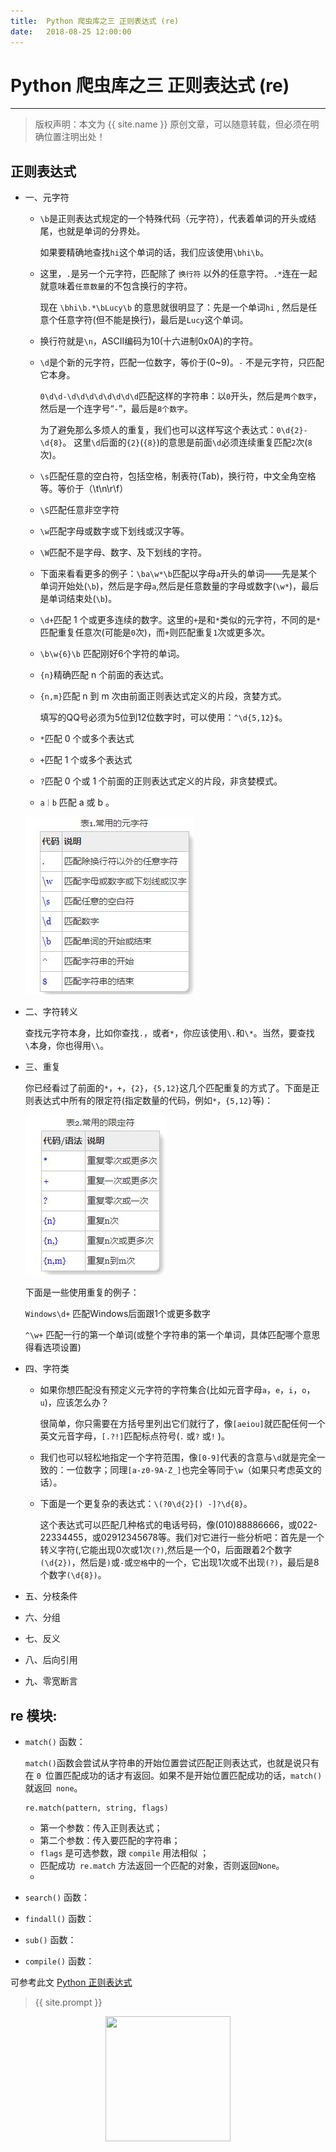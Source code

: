 ```yaml
---             
title:  Python 爬虫库之三 正则表达式 (re)
date:   2018-08-25 12:00:00
---
```

# Python 爬虫库之三 正则表达式 (re)
***
> 版权声明：本文为 {{ site.name }} 原创文章，可以随意转载，但必须在明确位置注明出处！

## 正则表达式

- 一、元字符

  - `\b`是正则表达式规定的一个特殊代码（元字符），代表着单词的开头或结尾，也就是单词的分界处。

    如果要精确地查找`hi`这个单词的话，我们应该使用`\bhi\b`。

  - 这里，`.`是另一个元字符，匹配除了 `换行符` 以外的任意字符。`.*`连在一起就意味着`任意数量`的不包含换行的字符。

    现在 `\bhi\b.*\bLucy\b` 的意思就很明显了：先是一个单词`hi` , 然后是任意个任意字符(但不能是换行)，最后是`Lucy`这个单词。

  - 换行符就是`\n`，ASCII编码为10(十六进制0x0A)的字符。

  - `\d`是个新的元字符，匹配一位数字，等价于(0~9)。`-` 不是元字符，只匹配它本身。

    `0\d\d-\d\d\d\d\d\d\d\d`匹配这样的字符串：以`0`开头，然后是`两个数字`，然后是一个连字号“`-`”，最后是`8个数字`。

    为了避免那么多烦人的重复，我们也可以这样写这个表达式：`0\d{2}-\d{8}`。 这里`\d`后面的`{2}`(`{8}`)的意思是前面`\d`必须连续重复匹配`2`次(`8`次)。

  - `\s`匹配任意的空白符，包括空格，制表符(Tab)，换行符，中文全角空格等。等价于（\t\n\r\f）

  - `\S`匹配任意非空字符

  - `\w`匹配字母或数字或下划线或汉字等。 

  - `\W`匹配不是字母、数字、及下划线的字符。

  - 下面来看看更多的例子：`\ba\w*\b`匹配以字母`a`开头的单词——先是某个单词开始处(`\b`)，然后是字母`a`,然后是任意数量的字母或数字(`\w*`)，最后是单词结束处(`\b`)。

  - `\d+`匹配 1 个或更多连续的数字。这里的`+`是和`*`类似的元字符，不同的是`*`匹配重复任意次(可能是`0`次)，而`+`则匹配重复`1`次或更多次。

  - `\b\w{6}\b` 匹配刚好6个字符的单词。

  - `{n}`精确匹配 n 个前面的表达式。

  - `{n,m}`匹配 n 到 m 次由前面正则表达式定义的片段，贪婪方式。

    填写的QQ号必须为5位到12位数字时，可以使用：`^\d{5,12}$`。 

  - `*`匹配 0 个或多个表达式

  - `+`匹配 1 个或多个表达式

  - `?`匹配 0 个或 1 个前面的正则表达式定义的片段，非贪婪模式。

  - `a｜b`  匹配 a 或 b 。

  ![常用的元字符 ](/images/illustration/QQ截图20180822213926.jpg)

- 二、字符转义

  查找元字符本身，比如你查找`.`，或者`*`，你应该使用`\.`和`\*`。当然，要查找`\`本身，你也得用`\\`。

- 三、重复

  你已经看过了前面的`*`，`+`，`{2}`，`{5,12}`这几个匹配重复的方式了。下面是正则表达式中所有的限定符(指定数量的代码，例如`*`，`{5,12}`等)： 

  ![常用限定符](/images/illustration/QQ截图20180822214629.jpg)

  下面是一些使用重复的例子：

  `Windows\d+`  匹配Windows后面跟1个或更多数字

  `^\w+`  匹配一行的第一个单词(或整个字符串的第一个单词，具体匹配哪个意思得看选项设置)

- 四、字符类

  - 如果你想匹配没有预定义元字符的字符集合(比如元音字母`a`，`e`，`i`，`o`，`u`)，应该怎么办？

    很简单，你只需要在方括号里列出它们就行了，像`[aeiou]`就匹配任何一个英文元音字母，`[.?!]`匹配标点符号(`.` 或`?` 或`!` )。

  - 我们也可以轻松地指定一个字符范围，像`[0-9]`代表的含意与`\d`就是完全一致的：一位数字；同理`[a-z0-9A-Z_]`也完全等同于`\w`（如果只考虑英文的话）。

  - 下面是一个更复杂的表达式：`\(?0\d{2}[) -]?\d{8}`。

    这个表达式可以匹配几种格式的电话号码，像(010)88886666，或022-22334455，或02912345678等。我们对它进行一些分析吧：首先是一个转义字符\(,它能出现0次或1次`(?)`,然后是一个0，后面跟着2个数字`(\d{2})`，然后是`)`或`-`或`空格`中的一个，它出现1次或不出现`(?)`，最后是8个数字`(\d{8})`。

- 五、分枝条件

- 六、分组

- 七、反义

- 八、后向引用

- 九、零宽断言

  [正则表达式]: http://www.cnblogs.com/hustskyking/archive/2013/06/04/RegExp.html#greedyandlazy

## re 模块:

- `match()` 函数：

  `match()`函数会尝试从字符串的开始位置尝试匹配正则表达式，也就是说只有在 `0 `位置匹配成功的话才有返回。如果不是开始位置匹配成功的话，`match()` 就返回` none`。 

  ```
  re.match(pattern, string, flags)
  ```

  - 第一个参数：传入正则表达式；
  - 第二个参数：传入要匹配的字符串；
  - `flags` 是可选参数，跟 `compile` 用法相似 ；
  - 匹配成功` re.match` 方法返回一个匹配的对象，否则返回`None`。 
  - 

  

- `search()` 函数：

- `findall()` 函数：

- `sub()` 函数：

- `compile()` 函数：


可参考此文
<a href="https://mp.weixin.qq.com/s/VMJ-jD71NcfmAmbtpskQ9Q
">Python 正则表达式</a>


> {{ site.prompt }}

<div  align="center">
<img src="https://xuujii.github.io/images/wechart.jpg" width = "200" height = "200"/>